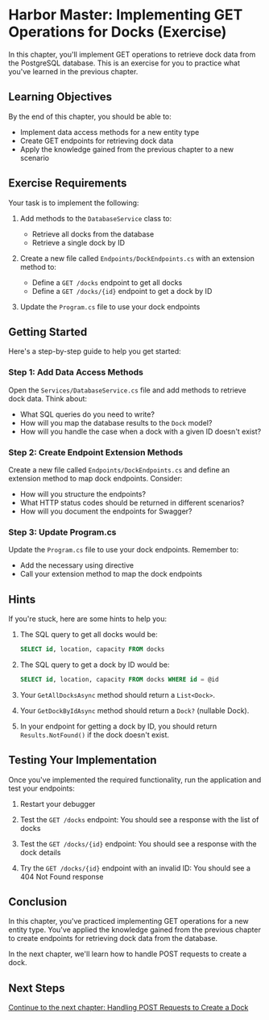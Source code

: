 # Harbor Master: Implementing GET Operations for Docks (Exercise)

In this chapter, you'll implement GET operations to retrieve dock data from the PostgreSQL database. This is an exercise for you to practice what you've learned in the previous chapter.

## Learning Objectives

By the end of this chapter, you should be able to:
- Implement data access methods for a new entity type
- Create GET endpoints for retrieving dock data
- Apply the knowledge gained from the previous chapter to a new scenario

## Exercise Requirements

Your task is to implement the following:

1. Add methods to the `DatabaseService` class to:
   - Retrieve all docks from the database
   - Retrieve a single dock by ID

2. Create a new file called `Endpoints/DockEndpoints.cs` with an extension method to:
   - Define a `GET /docks` endpoint to get all docks
   - Define a `GET /docks/{id}` endpoint to get a dock by ID

3. Update the `Program.cs` file to use your dock endpoints

## Getting Started

Here's a step-by-step guide to help you get started:

### Step 1: Add Data Access Methods

Open the `Services/DatabaseService.cs` file and add methods to retrieve dock data. Think about:

- What SQL queries do you need to write?
- How will you map the database results to the `Dock` model?
- How will you handle the case when a dock with a given ID doesn't exist?

### Step 2: Create Endpoint Extension Methods

Create a new file called `Endpoints/DockEndpoints.cs` and define an extension method to map dock endpoints. Consider:

- How will you structure the endpoints?
- What HTTP status codes should be returned in different scenarios?
- How will you document the endpoints for Swagger?

### Step 3: Update Program.cs

Update the `Program.cs` file to use your dock endpoints. Remember to:

- Add the necessary using directive
- Call your extension method to map the dock endpoints

## Hints

If you're stuck, here are some hints to help you:

1. The SQL query to get all docks would be:
   ```sql
   SELECT id, location, capacity FROM docks
   ```

2. The SQL query to get a dock by ID would be:
   ```sql
   SELECT id, location, capacity FROM docks WHERE id = @id
   ```

3. Your `GetAllDocksAsync` method should return a `List<Dock>`.

4. Your `GetDockByIdAsync` method should return a `Dock?` (nullable Dock).

5. In your endpoint for getting a dock by ID, you should return `Results.NotFound()` if the dock doesn't exist.

## Testing Your Implementation

Once you've implemented the required functionality, run the application and test your endpoints:

1. Restart your debugger

2. Test the `GET /docks` endpoint: You should see a response with the list of docks

3. Test the `GET /docks/{id}` endpoint: You should see a response with the dock details

4. Try the `GET /docks/{id}` endpoint with an invalid ID: You should see a 404 Not Found response

## Conclusion

In this chapter, you've practiced implementing GET operations for a new entity type. You've applied the knowledge gained from the previous chapter to create endpoints for retrieving dock data from the database.

In the next chapter, we'll learn how to handle POST requests to create a dock.

## Next Steps

[Continue to the next chapter: Handling POST Requests to Create a Dock](./harbor-master-post-docks.md)